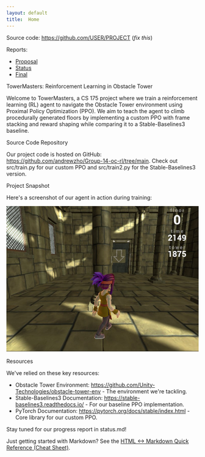 ```yaml
---
layout: default
title:  Home
---
```


Source code: https://github.com/USER/PROJECT (_fix this_)

Reports:

- [Proposal](proposal.html)
- [Status](status.html)
- [Final](final.html)

TowerMasters: Reinforcement Learning in Obstacle Tower

Welcome to TowerMasters, a CS 175 project where we train a reinforcement learning (RL) agent to navigate the Obstacle Tower environment using Proximal Policy Optimization (PPO). We aim to teach the agent to climb procedurally generated floors by implementing a custom PPO with frame stacking and reward shaping while comparing it to a Stable-Baselines3 baseline.

Source Code Repository

Our project code is hosted on GitHub: https://github.com/andrewzho/Group-14-oc-rl/tree/main. Check out src/train.py for our custom PPO and src/train2.py for the Stable-Baselines3 version.

Project Snapshot

Here's a screenshot of our agent in action during training:

![Agent Training](screenshot.jpg)

Resources

We've relied on these key resources:
- Obstacle Tower Environment: https://github.com/Unity-Technologies/obstacle-tower-env - The environment we're tackling.
- Stable-Baselines3 Documentation: https://stable-baselines3.readthedocs.io/ - For our baseline PPO implementation.
- PyTorch Documentation: https://pytorch.org/docs/stable/index.html - Core library for our custom PPO.

Stay tuned for our progress report in status.md!


Just getting started with Markdown?
See the [HTML <-> Markdown Quick Reference (Cheat Sheet)][quickref].


[quickref]: https://github.com/mundimark/quickrefs/blob/master/HTML.md
